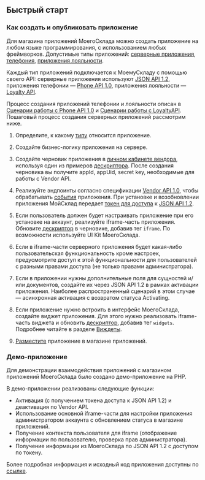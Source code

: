 ## Быстрый старт

### Как создать и опубликовать приложение 

Для магазина приложений МоегоСклада можно создать приложение на любом языке программирования, с использованием любых фреймворков. Допустимые типы приложений: [серверные приложения](#serwernye-prilozheniq), [телефония](#telefoniq), [приложения лояльности](#prilozheniq-loql-nosti). 

Каждый тип приложений подключается к МоемуСкладу с помощью своего API: серверные приложения используют [JSON API 1.2](https://dev.moysklad.ru/doc/api/remap/1.2), приложения телефонии — [Phone API 1.0](https://dev.moysklad.ru/doc/api/phone/1.0/), приложения лояльности — [Loyalty API](https://dev.moysklad.ru/doc/api/loyalty/1.0/#scenarij-raboty). 

Процесс создания приложений телефонии и лояльности описан в [Сценарии работы с Phone API 1.0](https://dev.moysklad.ru/doc/api/phone/1.0/#%D1%81%D1%86%D0%B5%D0%BD%D0%B0%D1%80%D0%B8%D0%B9-%D1%80%D0%B0%D0%B1%D0%BE%D1%82%D1%8B) и [Сценарии работы с LoyaltyAPI](https://dev.moysklad.ru/doc/api/loyalty/1.0/#scenarij-raboty). Пошаговый процесс создания серверных приложений рассмотрим ниже.

1. Определите, к какому [типу](#tipy-prilozhenij-dlq-magazina-prilozhenij-moegosklada) относится приложение. 

2. Создайте бизнес-логику приложения на сервере.

3. Создайте черновик приложения в [личном кабинете вендора](#lichnyj-kabinet-wendora), используя один из примеров [дескриптора](#deskriptor-prilozheniq). После создания черновика вы получите appId, appUid, secret key, необходимые для работы с Vendor API.

4. Реализуйте эндпоинты согласно спецификации [Vendor API 1.0](#vendor-api-1-0), чтобы обрабатывать [события](#rest-andpointy-na-storone-wendora-prilozhenij) приложения. При установке и возобновлении приложения МойСклад передает [токен для доступа](#dostup-po-tokenu-k-json-api) к [JSON API 1.2](https://dev.moysklad.ru/doc/api/remap/1.2).

5. Если пользователь должен будет настраивать приложение при его установке на аккаунт, реализуйте iframe-часть приложения. Обновите [дескриптор](#deskriptor-prilozheniq) в черновике, добавив тег `iframe`. По возможности используйте UI Kit МоегоСклада.

6. Если в iframe-части серверного приложения будет какая-либо пользовательская функциональность кроме настроек, предусмотрите доступ к этой функциональности для пользователей с разными правами доступа (не только правами администратора).

7. Если в приложении нужны дополнительные поля для сущностей и/или документов, создайте их через JSON API 1.2 в рамках активации приложения. Наиболее распространенный сценарий в этом случае — асинхронная активация с возвратом статуса Activating.

8. Если приложение нужно встроить в интерфейс МоегоСклада, создайте виджет приложения. Для этого нужно реализовать iframe-часть виджета и обновить [дескриптор](#deskriptor-prilozheniq), добавив тег `widgets`. Подробнее читайте в разделе [Виждеты](#vidzhety). 

9. [Разместите](#obschaq-shema-processa-razmescheniq-prilozheniq-w-marketplejse) приложение в магазине приложений.

### Демо-приложение

Для демонстрации взаимодействия приложений с магазином приложений МоегоСклада было создано демо-приложение на PHP.

В демо-приложении реализованы следующие функции:

* Активация (с получением токена доступа к JSON API 1.2) и деактивация по Vendor API.
* Использование основной iframe-части для настройки приложения администратором аккаунта с обновлением статуса в магазине приложений.
* Получение контекста пользователя для iframe (отображение информации по пользователю, проверка прав администратора).
* Получение информации из МоегоСклада по JSON API 1.2 с доступом по токену.

Более подробная информация и исходный код приложения доступны по [ссылке](https://github.com/moysklad/php-dummyapp-marketplace-1.0).
